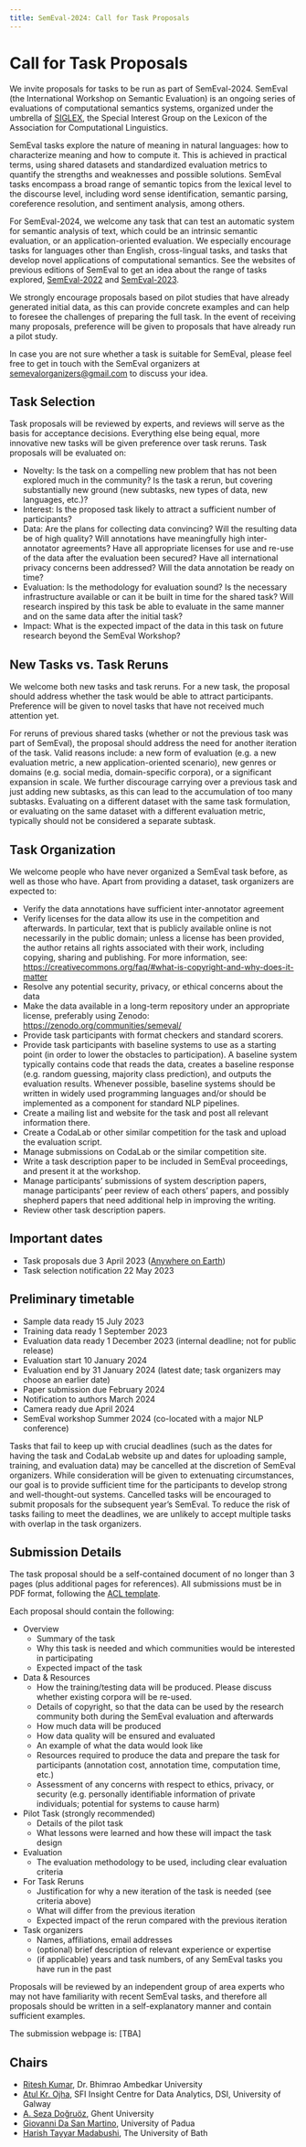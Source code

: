 ```yaml
---
title: SemEval-2024: Call for Task Proposals
---
```


# Call for Task Proposals

We invite proposals for tasks to be run as part of SemEval-2024.
SemEval (the International Workshop on Semantic Evaluation)
is an ongoing series of evaluations of computational semantics systems,
organized under the umbrella of [SIGLEX](https://siglex.org/),
the Special Interest Group on the Lexicon of the Association for Computational Linguistics.

SemEval tasks explore the nature of meaning in natural languages:
how to characterize meaning and how to compute it.
This is achieved in practical terms, using shared datasets and standardized evaluation metrics
to quantify the strengths and weaknesses and possible solutions.
SemEval tasks encompass a broad range of semantic topics from the lexical level to the discourse level,
including word sense identification, semantic parsing, coreference resolution, and sentiment analysis, among others.

For SemEval-2024, we welcome any task that can test an automatic system for semantic analysis of text,
which could be an intrinsic semantic evaluation, or an application-oriented evaluation.
We especially encourage tasks for languages other than English, cross-lingual tasks,
and tasks that develop novel applications of computational semantics.
See the websites of previous editions of SemEval to get an idea about the range of tasks explored,
[SemEval-2022](https://semeval.github.io/SemEval2022/) and [SemEval-2023](https://semeval.github.io/SemEval2023/).

We strongly encourage proposals based on pilot studies that have already generated initial data,
as this can provide concrete examples and can help to foresee the challenges of preparing the full task.
In the event of receiving many proposals, preference will be given to proposals that have already run a pilot study.

In case you are not sure whether a task is suitable for SemEval,
please feel free to get in touch with the SemEval organizers
at <semevalorganizers@gmail.com> to discuss your idea.

## Task Selection

Task proposals will be reviewed by experts, and reviews will serve as the basis for acceptance decisions.
Everything else being equal, more innovative new tasks will be given preference over task reruns.
Task proposals will be evaluated on:
- Novelty:
Is the task on a compelling new problem that has not been explored much in the community?
Is the task a rerun, but covering substantially new ground (new subtasks, new types of data, new languages, etc.)?
- Interest:
Is the proposed task likely to attract a sufficient number of participants?
- Data:
Are the plans for collecting data convincing?
Will the resulting data be of high quality?
Will annotations have meaningfully high inter-annotator agreements?
Have all appropriate licenses for use and re-use of the data after the evaluation been secured?
Have all international privacy concerns been addressed?
Will the data annotation be ready on time?
- Evaluation:
Is the methodology for evaluation sound?
Is the necessary infrastructure available or can it be built in time for the shared task?
Will research inspired by this task be able to evaluate in the same manner and on the same data after the initial task?
- Impact:
What is the expected impact of the data in this task on future research beyond the SemEval Workshop?

## New Tasks vs. Task Reruns

We welcome both new tasks and task reruns.
For a new task, the proposal should address whether the task would be able to attract participants.
Preference will be given to novel tasks that have not received much attention yet.

For reruns of previous shared tasks (whether or not the previous task was part of SemEval),
the proposal should address the need for another iteration of the task. Valid reasons include:
a new form of evaluation (e.g. a new evaluation metric, a new application-oriented scenario),
new genres or domains (e.g. social media, domain-specific corpora),
or a significant expansion in scale.
We further discourage carrying over a previous task and just adding new subtasks,
as this can lead to the accumulation of too many subtasks.
Evaluating on a different dataset with the same task formulation,
or evaluating on the same dataset with a different evaluation metric,
typically should not be considered a separate subtask.

## Task Organization

We welcome people who have never organized a SemEval task before, as well as those who have.
Apart from providing a dataset, task organizers are expected to:
- Verify the data annotations have sufficient inter-annotator agreement
- Verify licenses for the data allow its use in the competition and afterwards.
In particular, text that is publicly available online is not necessarily in the public domain;
unless a license has been provided, the author retains
all rights associated with their work, including copying, sharing and publishing.
For more information, see: https://creativecommons.org/faq/#what-is-copyright-and-why-does-it-matter
- Resolve any potential security, privacy, or ethical concerns about the data
- Make the data available in a long-term repository under an appropriate license,
preferably using Zenodo: https://zenodo.org/communities/semeval/
- Provide task participants with format checkers and standard scorers.
- Provide task participants with baseline systems to use as a starting point
(in order to lower the obstacles to participation).
A baseline system typically contains code that reads the data,
creates a baseline response (e.g. random guessing, majority class prediction),
and outputs the evaluation results.
Whenever possible, baseline systems should be written in widely used programming languages
and/or should be implemented as a component for standard NLP pipelines.
- Create a mailing list and website for the task and post all relevant information there.
- Create a CodaLab or other similar competition for the task and upload the evaluation script.
- Manage submissions on CodaLab or the similar competition site.
- Write a task description paper to be included in SemEval proceedings, and present it at the workshop.
- Manage participants’ submissions of system description papers,
manage participants’ peer review of each others’ papers,
and possibly shepherd papers that need additional help in improving the writing.
- Review other task description papers.


## Important dates

- Task proposals due 3 April 2023 ([Anywhere on Earth](https://en.wikipedia.org/wiki/Anywhere_on_Earth))
- Task selection notification 22 May 2023


## Preliminary timetable

- Sample data ready 15 July 2023
- Training data ready 1 September 2023
- Evaluation data ready 1 December 2023 (internal deadline; not for public release)
- Evaluation start 10 January 2024
- Evaluation end by 31 January 2024 (latest date; task organizers may choose an earlier date)
- Paper submission due February 2024
- Notification to authors March 2024
- Camera ready due April 2024
- SemEval workshop Summer 2024 (co-located with a major NLP conference)

Tasks that fail to keep up with crucial deadlines
(such as the dates for having the task and CodaLab website up
and dates for uploading sample, training, and evaluation data)
may be cancelled at the discretion of SemEval organizers.
While consideration will be given to extenuating circumstances,
our goal is to provide sufficient time for the participants to develop strong and well-thought-out systems.
Cancelled tasks will be encouraged to submit proposals for the subsequent year’s SemEval.
To reduce the risk of tasks failing to meet the deadlines,
we are unlikely to accept multiple tasks with overlap in the task organizers.

## Submission Details

The task proposal should be a self-contained document
of no longer than 3 pages (plus additional pages for references).
All submissions must be in PDF format, following the [ACL template](https://github.com/acl-org/acl-style-files).

Each proposal should contain the following:
- Overview
  - Summary of the task
  - Why this task is needed and which communities would be interested in participating
  - Expected impact of the task
- Data & Resources
  - How the training/testing data will be produced. Please discuss whether existing corpora will be re-used.
  - Details of copyright, so that the data can be used by the research community both during the SemEval evaluation and afterwards
  - How much data will be produced
  - How data quality will be ensured and evaluated
  - An example of what the data would look like
  - Resources required to produce the data and prepare the task for participants
  (annotation cost, annotation time, computation time, etc.)
  - Assessment of any concerns with respect to ethics, privacy, or security
  (e.g. personally identifiable information of private individuals; potential for systems to cause harm)
- Pilot Task (strongly recommended)
  - Details of the pilot task
  - What lessons were learned and how these will impact the task design
- Evaluation
  - The evaluation methodology to be used, including clear evaluation criteria
- For Task Reruns
  - Justification for why a new iteration of the task is needed (see criteria above)
  - What will differ from the previous iteration
  - Expected impact of the rerun compared with the previous iteration
- Task organizers
  - Names, affiliations, email addresses
  - (optional) brief description of relevant experience or expertise
  - (if applicable) years and task numbers, of any SemEval tasks you have run in the past

Proposals will be reviewed by an independent group of area experts who may not have familiarity with recent SemEval tasks,
and therefore all proposals should be written in a self-explanatory manner and contain sufficient examples.

The submission webpage is: [TBA]
 
## Chairs

- [Ritesh Kumar](https://www.ctrans.in/research/clresearch), Dr. Bhimrao Ambedkar University
- [Atul Kr. Ojha](https://www.universityofgalway.ie/our-research/people/engineering-and-informatics/atulkumarojha/), SFI Insight Centre for Data Analytics, DSI, University of Galway
- [A. Seza Doğruöz](https://research.flw.ugent.be/en/as.dogruoz), Ghent University
- [Giovanni Da San Martino](https://scholar.google.fr/citations?user=URABLy0AAAAJ&hl=en), University of Padua
- [Harish Tayyar Madabushi](https://www.harishtayyarmadabushi.com/), The University of Bath

